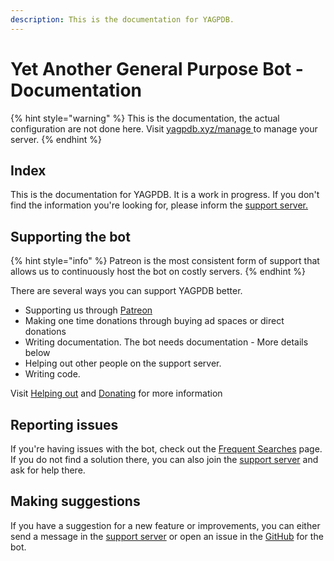 ```yaml
---
description: This is the documentation for YAGPDB.
---
```


# Yet Another General Purpose Bot - Documentation

{% hint style="warning" %}
This is the documentation, the actual configuration are not done here. Visit [yagpdb.xyz/manage ](https://yagpdb.xyz/manage)to manage your server.
{% endhint %}

## Index

This is the documentation for YAGPDB. It is a work in progress. If you don't find the information you're looking for, please inform the [support server. ](https://discord.gg/0vYlUK2XBKldPSMY)

## Supporting the bot

{% hint style="info" %}
Patreon is the most consistent form of support that allows us to continuously host the bot on costly servers.
{% endhint %}

There are several ways you can support YAGPDB better.

* Supporting us through [Patreon](https://www.patreon.com/yagpdb)
* Making one time donations through buying ad spaces or direct donations
* Writing documentation. The bot needs documentation - More details below
* Helping out other people on the support server. 
* Writing code.

Visit [Helping out](helping-out.md) and [Donating](donating.md) for more information

## Reporting issues

If you're having issues with the bot, check out the [Frequent Searches](reference/frequent-searches.md) page. If you do not find a solution there, you can also join the [support server](https://discord.gg/0vYlUK2XBKldPSMY) and ask for help there.

## Making suggestions

If you have a suggestion for a new feature or improvements, you can either send a message in the [support server](https://discord.gg/0vYlUK2XBKldPSMY) or open an issue in the [GitHub](https://github.com/jonas747/yagpdb) for the bot.

